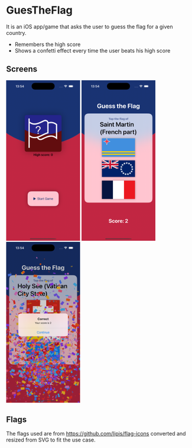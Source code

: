 # GuesTheFlag

It is an iOS app/game that asks the user to guess the flag for a given country.

- Remembers the high score
- Shows a confetti effect every time the user beats his high score

## Screens

<img src="./screens/start_screen.png" width="200" />
<img src="./screens/game_screen.png" width="200" />
<img src="./screens/correct_answer_confetti.png" width="200" />

## Flags

The flags used are from https://github.com/lipis/flag-icons converted and resized from SVG to fit the use case.
